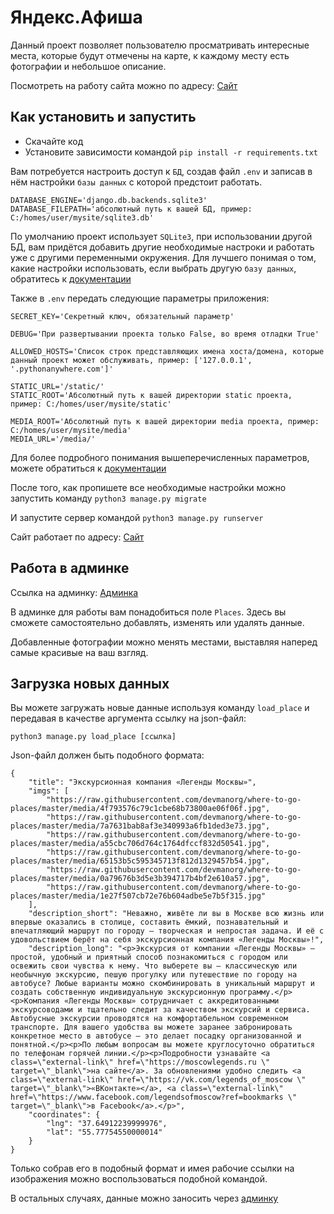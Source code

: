 # Яндекс.Афиша
Данный проект позволяет пользователю просматривать интересные места, которые будут отмечены на карте, к каждому месту есть фотографии и небольшое описание.

Посмотреть на работу сайта можно по адресу: [Сайт](https://norgius.pythonanywhere.com/)
## Как установить и запустить

- Скачайте код
- Установите зависимости командой `pip install -r requirements.txt`

Вам потребуется настроить доступ к `БД`, создав файл `.env` и записав в нём настройки `базы данных` с которой предстоит работать.
```
DATABASE_ENGINE='django.db.backends.sqlite3'
DATABASE_FILEPATH='абсолютный путь к вашей БД, пример: C:/homes/user/mysite/sqlite3.db'
```
По умолчанию проект использует `SQLite3`, при использовании другой БД, вам придётся добавить другие необходимые настроки и работать уже с другими переменными окружения. Для лучшего понимая о том, какие настройки использовать, если выбрать другую `базу данных`, обратитесь к [документации](https://docs.djangoproject.com/en/3.2/ref/settings/#std-setting-DATABASES)

Также в `.env` передать следующие параметры приложения:
```
SECRET_KEY='Секретный ключ, обязательный параметр'

DEBUG='При развертывании проекта только False, во время отладки True'

ALLOWED_HOSTS='Список строк представляющих имена хоста/домена, которые данный проект может обслуживать, пример: ['127.0.0.1', '.pythonanywhere.com']'

STATIC_URL='/static/'
STATIC_ROOT='Абсолютный путь к вашей директории static проекта, пример: C:/homes/user/mysite/static'

MEDIA_ROOT='Абсолютный путь к вашей директории media проекта, пример: C:/homes/user/mysite/media'
MEDIA_URL='/media/'
```
Для более подробного понимания вышеперечисленных параметров, можете обратиться к [документации](https://docs.djangoproject.com/en/3.2/howto/deployment/checklist/)

После того, как пропишете все необходимые настройки можно запустить команду `python3 manage.py migrate`

И запустите сервер командой `python3 manage.py runserver`

Сайт работает по адресу: [Сайт](https://norgius.pythonanywhere.com/)
## Работа в админке
Ссылка на админку: [Админка](https://norgius.pythonanywhere.com/admin/)

В админке для работы вам понадобиться поле `Places`. 
Здесь вы сможете самостоятельно добавлять, изменять или удалять данные.

Добавленные фотографии можно менять местами, выставляя наперед самые красивые на ваш взгляд.
## Загрузка новых данных
Вы можете загружать новые данные используя команду `load_place` и передавая в качестве аргумента ссылку на json-файл:
```
python3 manage.py load_place [ссылка]
```
Json-файл должен быть подобного формата:
```
{
    "title": "Экскурсионная компания «Легенды Москвы»",
    "imgs": [
        "https://raw.githubusercontent.com/devmanorg/where-to-go-places/master/media/4f793576c79c1cbe68b73800ae06f06f.jpg",
        "https://raw.githubusercontent.com/devmanorg/where-to-go-places/master/media/7a7631bab8af3e340993a6fb1ded3e73.jpg",
        "https://raw.githubusercontent.com/devmanorg/where-to-go-places/master/media/a55cbc706d764c1764dfccf832d50541.jpg",
        "https://raw.githubusercontent.com/devmanorg/where-to-go-places/master/media/65153b5c595345713f812d1329457b54.jpg",
        "https://raw.githubusercontent.com/devmanorg/where-to-go-places/master/media/0a79676b3d5e3b394717b4bf2e610a57.jpg",
        "https://raw.githubusercontent.com/devmanorg/where-to-go-places/master/media/1e27f507cb72e76b604adbe5e7b5f315.jpg"
    ],
    "description_short": "Неважно, живёте ли вы в Москве всю жизнь или впервые оказались в столице, составить ёмкий, познавательный и впечатляющий маршрут по городу — творческая и непростая задача. И её с удовольствием берёт на себя экскурсионная компания «Легенды Москвы»!",
    "description_long": "<p>Экскурсия от компании «Легенды Москвы» — простой, удобный и приятный способ познакомиться с городом или освежить свои чувства к нему. Что выберете вы — классическую или необычную экскурсию, пешую прогулку или путешествие по городу на автобусе? Любые варианты можно скомбинировать в уникальный маршрут и создать собственную индивидуальную экскурсионную программу.</p><p>Компания «Легенды Москвы» сотрудничает с аккредитованными экскурсоводами и тщательно следит за качеством экскурсий и сервиса. Автобусные экскурсии проводятся на комфортабельном современном транспорте. Для вашего удобства вы можете заранее забронировать конкретное место в автобусе — это делает посадку организованной и понятной.</p><p>По любым вопросам вы можете круглосуточно обратиться по телефонам горячей линии.</p><p>Подробности узнавайте <a class=\"external-link\" href=\"https://moscowlegends.ru \" target=\"_blank\">на сайте</a>. За обновлениями удобно следить <a class=\"external-link\" href=\"https://vk.com/legends_of_moscow \" target=\"_blank\">«ВКонтакте»</a>, <a class=\"external-link\" href=\"https://www.facebook.com/legendsofmoscow?ref=bookmarks \" target=\"_blank\">в Facebook</a>.</p>",
    "coordinates": {
        "lng": "37.64912239999976",
        "lat": "55.77754550000014"
    }
}
```
Только собрав его в подобный формат и имея рабочие ссылки на изображения можно воспользоваться подобной командой.

В остальных случаях, данные можно заносить через [админку](https://norgius.pythonanywhere.com/admin/)
